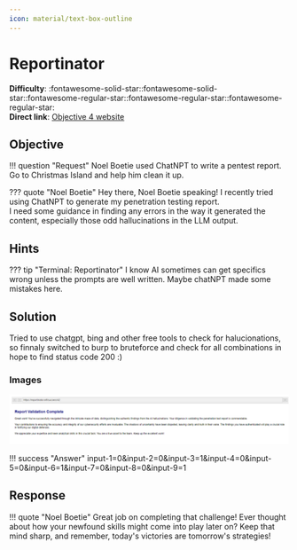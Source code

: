 ```yaml
---
icon: material/text-box-outline
---
```


# Reportinator

**Difficulty**: :fontawesome-solid-star::fontawesome-solid-star::fontawesome-regular-star::fontawesome-regular-star::fontawesome-regular-star:<br/>
**Direct link**: [Objective 4 website](https://hhc23-reportinator-dot-holidayhack2023.ue.r.appspot.com)

## Objective

!!! question "Request"
    Noel Boetie used ChatNPT to write a pentest report. Go to Christmas Island and help him clean it up.

??? quote "Noel Boetie"
    Hey there, Noel Boetie speaking! I recently tried using ChatNPT to generate my penetration testing report.</br>
    I need some guidance in finding any errors in the way it generated the content, especially those odd hallucinations in the LLM output.


## Hints

??? tip "Terminal: Reportinator"
    I know AI sometimes can get specifics wrong unless the prompts are well written. Maybe chatNPT made some mistakes here.


## Solution

Tried to use chatgpt, bing and other free tools to check for halucionations, so finnaly switched to burp to bruteforce and check for all combinations in hope to find status code 200 :)

### Images

![Terminal output](../img/objectives/o4/report.png)




!!! success "Answer"
    input-1=0&input-2=0&input-3=1&input-4=0&input-5=0&input-6=1&input-7=0&input-8=0&input-9=1

## Response

!!! quote "Noel Boetie"
    Great job on completing that challenge! Ever thought about how your newfound skills might come into play later on? Keep that mind sharp, and remember, today's victories are tomorrow's strategies!
